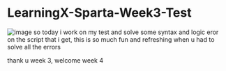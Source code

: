 # LearningX-Sparta-Week3-Test

![image](https://user-images.githubusercontent.com/63656243/199768358-fb2e8d80-a09f-40ee-9140-bd0f4dfdbd62.png)
so today i work on my test and solve some syntax and logic eror on the script that i get, this is so much fun and refreshing when u had to solve all the errors

thank u week 3, welcome week 4
